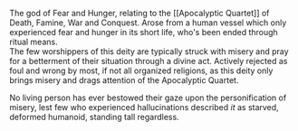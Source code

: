 The god of Fear and Hunger, relating to the [[Apocalyptic Quartet]] of Death, Famine, War and Conquest. 
Arose from a human vessel which only experienced fear and hunger in its short life, who's been ended through ritual means.  
The few worshippers of this deity are typically struck with misery and pray for a betterment of their situation through a divine act. 
Actively rejected as foul and wrong by most, if not all organized religions, as this deity only brings misery and drags attention of the Apocalyptic Quartet. 

No living person has ever bestowed their gaze upon the personification of misery, lest few who experienced hallucinations described *it* as starved, deformed humanoid, standing tall regardless. 
